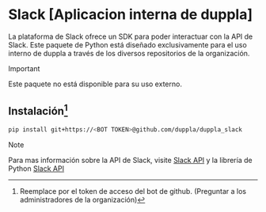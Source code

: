 # Slack [Aplicacion interna de duppla]

La plataforma de Slack ofrece un SDK para poder interactuar con la API de Slack. Este paquete de Python está diseñado exclusivamente para el uso interno de duppla a través de los diversos repositorios de la organización.

> [!IMPORTANT]
> Este paquete no está disponible para su uso externo.

## Instalación[^1]

```bash
pip install git+https://<BOT TOKEN>@github.com/duppla/duppla_slack
```

[^1]: Reemplace <BOT TOKEN> por el token de acceso del bot de github. (Preguntar a los administradores de la organización)

> [!NOTE]
> Para mas información sobre la API de Slack, visite [Slack API](https://api.slack.com/) y la librería de Python [Slack API](https://github.com/slackapi/python-slack-sdk)
